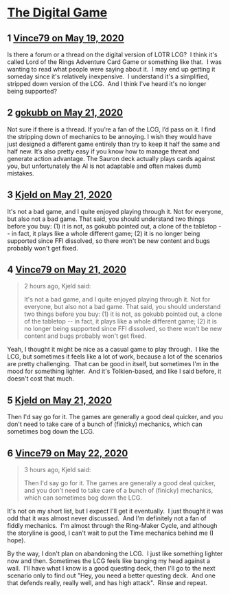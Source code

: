 # [The Digital Game](https://community.fantasyflightgames.com/topic/308501-the-digital-game/)

## 1 [Vince79 on May 19, 2020](https://community.fantasyflightgames.com/topic/308501-the-digital-game/?do=findComment&comment=3941248)

Is there a forum or a thread on the digital version of LOTR LCG?  I think it's called Lord of the Rings Adventure Card Game or something like that.  I was wanting to read what people were saying about it.  I may end up getting it someday since it's relatively inexpensive.  I understand it's a simplified, stripped down version of the LCG.  And I think I've heard it's no longer being supported?

## 2 [gokubb on May 21, 2020](https://community.fantasyflightgames.com/topic/308501-the-digital-game/?do=findComment&comment=3942413)

Not sure if there is a thread. If you’re a fan of the LCG, I’d pass on it. I find the stripping down of mechanics to be annoying. I wish they would have just designed a different game entirely than try to keep it half the same and half new. It’s also pretty easy if you know how to manage threat and generate action advantage. The Sauron deck actually plays cards against you, but unfortunately the AI is not adaptable and often makes dumb mistakes.

## 3 [Kjeld on May 21, 2020](https://community.fantasyflightgames.com/topic/308501-the-digital-game/?do=findComment&comment=3942424)

It's not a bad game, and I quite enjoyed playing through it. Not for everyone, but also not a bad game. That said, you should understand two things before you buy: (1) it is not, as gokubb pointed out, a clone of the tabletop -- in fact, it plays like a whole different game; (2) it is no longer being supported since FFI dissolved, so there won't be new content and bugs probably won't get fixed.

## 4 [Vince79 on May 21, 2020](https://community.fantasyflightgames.com/topic/308501-the-digital-game/?do=findComment&comment=3942519)

> 2 hours ago, Kjeld said:
> 
> It's not a bad game, and I quite enjoyed playing through it. Not for everyone, but also not a bad game. That said, you should understand two things before you buy: (1) it is not, as gokubb pointed out, a clone of the tabletop -- in fact, it plays like a whole different game; (2) it is no longer being supported since FFI dissolved, so there won't be new content and bugs probably won't get fixed.

Yeah, I thought it might be nice as a casual game to play through.  I like the LCG, but sometimes it feels like a lot of work, because a lot of the scenarios are pretty challenging.  That can be good in itself, but sometimes I'm in the mood for something lighter.  And it's Tolkien-based, and like I said before, it doesn't cost that much.

## 5 [Kjeld on May 21, 2020](https://community.fantasyflightgames.com/topic/308501-the-digital-game/?do=findComment&comment=3942711)

Then I'd say go for it. The games are generally a good deal quicker, and you don't need to take care of a bunch of (finicky) mechanics, which can sometimes bog down the LCG.

## 6 [Vince79 on May 22, 2020](https://community.fantasyflightgames.com/topic/308501-the-digital-game/?do=findComment&comment=3942872)

> 3 hours ago, Kjeld said:
> 
> Then I'd say go for it. The games are generally a good deal quicker, and you don't need to take care of a bunch of (finicky) mechanics, which can sometimes bog down the LCG.

It's not on my short list, but I expect I'll get it eventually.  I just thought it was odd that it was almost never discussed.  And I'm definitely not a fan of fiddly mechanics.  I'm almost through the Ring-Maker Cycle, and although the storyline is good, I can't wait to put the Time mechanics behind me (I hope).

By the way, I don't plan on abandoning the LCG.  I just like something lighter now and then. Sometimes the LCG feels like banging my head against a wall.  I'll have what I know is a good questing deck, then I'll go to the next scenario only to find out "Hey, you need a better questing deck.  And one that defends really, really well, and has high attack".  Rinse and repeat.

